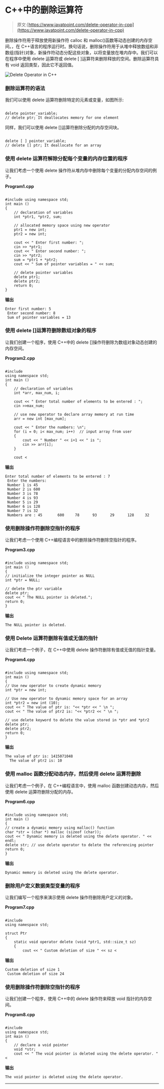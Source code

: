 # C++中的删除运算符

> 原文:[https://www.javatpoint.com/delete-operator-in-cpp](https://www.javatpoint.com/delete-operator-in-cpp)

删除操作符用于释放使用新操作符 calloc 和 malloc()函数等动态创建的内存空间。，在 C++语言的程序运行时。换句话说，删除操作符用于从堆中释放数组和非数组(指针)对象，新操作符动态分配这些对象，以将变量放在堆内存中。我们可以在程序中使用 delete 运算符或 delete [ ]运算符来删除释放的空间。删除运算符具有 void 返回类型，因此它不返回值。

![Delete Operator in C++](../Images/c9f11e5d9e1e9166aa48e6962aae9642.png)

### 删除运算符的语法

我们可以使用 delete 运算符删除特定的元素或变量，如图所示:

```

delete pointer_variable;
// delete ptr; It deallocates memory for one element

```

同样，我们可以使用 delete []运算符删除分配的内存空间块。

```

delete [ ] pointer_variable; 
// delete [] ptr; It deallocate for an array

```

### 使用 delete 运算符解除分配每个变量的内存位置的程序

让我们考虑一个使用 delete 操作符从堆内存中删除每个变量的分配内存空间的例子。

**Program1.cpp**

```

#include using namespace std;
int main ()
{	
	// declaration of variables
	int *ptr1, *ptr2, sum;

	// allocated memory space using new operator
	ptr1 = new int; 
	ptr2 = new int;

	cout << " Enter first number: ";
	cin >> *ptr1;
	cout << " Enter second number: ";
	cin >> *ptr2;
	sum = *ptr1 + *ptr2;
	cout << " Sum of pointer variables = " << sum;

	// delete pointer variables
	delete ptr1; 
	delete ptr2;
	return 0;
} 
```

**输出**

```
Enter first number: 5
 Enter second number: 8
 Sum of pointer variables = 13 

```

### 使用 delete []运算符删除数组对象的程序

让我们创建一个程序，使用 C++中的 delete []操作符删除为数组对象动态创建的内存空间。

**Program2.cpp**

```

#include 
using namespace std;
int main ()
{
	// declaration of variables
	int *arr, max_num, i;

	cout << " Enter total number of elements to be entered : ";
	cin >>max_num;

	// use new operator to declare array memory at run time
	arr = new int [max_num];

	cout << " Enter the numbers: \n";
	for (i = 0; i< max_num; i++)  // input array from user
	{
		cout << " Number " << i+1 << " is ";
		cin >> arr[i];
	}

	cout <
```

**输出**

```
Enter total number of elements to be entered : 7
 Enter the numbers:
 Number 1 is 45
 Number 2 is 600
 Number 3 is 78
 Number 4 is 93
 Number 5 is 29
 Number 6 is 128
 Number 7 is 32
 Numbers are : 45       600     78      93      29      128     32

```

### 使用删除操作符删除空指针的程序

让我们考虑一个使用 C++编程语言中的删除操作符删除空指针的程序。

**Program3.cpp**

```

#include using namespace std; 
int main ()
{
// initialize the integer pointer as NULL 
int *ptr = NULL;

// delete the ptr variable 
delete ptr;
cout << " The NULL pointer is deleted.";
return 0;
} 
```

**输出**

```
The NULL pointer is deleted.

```

### 使用 Delete 运算符删除有值或无值的指针

让我们考虑一个例子，在 C++中使用 delete 操作符删除有值或无值的指针变量。

**Program4.cpp**

```

#include using namespace std;
int main ()
{
// Use new operator to create dynamic memory
int *ptr = new int;

// Use new operator to dynamic memory space for an array 
int *ptr2 = new int (10);
cout << " The value of ptr is: "<< *ptr << " \n ";
cout << " The value of ptr2 is: "<< *ptr2 << " \n ";

// use delete keyword to delete the value stored in *ptr and *ptr2
delete ptr;
delete ptr2;
return 0;
} 
```

**输出**

```
The value of ptr is: 1415071048
  The value of ptr2 is: 10

```

### 使用 malloc 函数分配动态内存，然后使用 delete 运算符删除

让我们考虑一个例子，在 C++编程语言中，使用 malloc 函数创建动态内存，然后使用 delete 运算符删除分配的内存。

**Program6.cpp**

```

#include using namespace std;
int main ()
{
// create a dynamic memory using malloc() function
char *str = (char *) malloc (sizeof (char));
cout << " Dynamic memory is deleted using the delete operator. " << endl;
delete str; // use delete operator to delete the referencing pointer
return 0;
} 
```

**输出**

```
Dynamic memory is deleted using the delete operator.

```

### 删除用户定义数据类型变量的程序

让我们编写一个程序来演示使用 delete 操作符删除用户定义的对象。

**Program7.cpp**

```

#include 
using namespace std;

struct Ptr
{
	static void operator delete (void *ptr1, std::size_t sz)
	{
		cout << " Custom deletion of size " << sz <
```

**输出**

```
Custom deletion of size 1
 Custom deletion of size 24

```

### 使用删除操作符删除空指针的程序

让我们创建一个程序，使用 C++中的 delete 操作符来释放 void 指针的内存空间。

**Program8.cpp**

```

#include 
using namespace std;
int main ()
{
	// declare a void pointer 
	void *str;
	cout << " The void pointer is deleted using the delete operator. " <
```

**输出**

```
The void pointer is deleted using the delete operator.

```

* * *